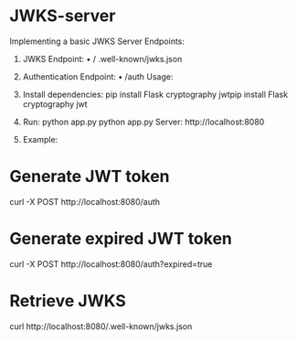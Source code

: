 # JWKS-server
Implementing a basic JWKS Server
Endpoints:
1.	JWKS Endpoint:
•	/ .well-known/jwks.json
2.	Authentication Endpoint:
•	/auth
Usage:
1.	Install dependencies:
pip install Flask cryptography jwtpip 
install Flask cryptography jwt 
2.	Run:
python app.py
python app.py 
Server: http://localhost:8080

3.	Example:
# Generate JWT token
curl -X POST http://localhost:8080/auth

# Generate expired JWT token
curl -X POST http://localhost:8080/auth?expired=true

# Retrieve JWKS
curl http://localhost:8080/.well-known/jwks.json

